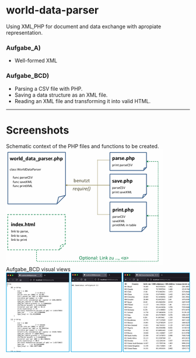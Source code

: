 # world-data-parser
Using XML,PHP for document and data exchange with apropiate representation.
### Aufgabe_A)
+ Well-formed XML
### Aufgabe_BCD) 
+ Parsing a CSV file with PHP.
+ Saving a data structure as an XML file.
+ Reading an XML file and transforming it into valid HTML.

---
# Screenshots
Schematic context of the PHP files and functions to be created.
![image_alt](https://github.com/jorgepiconjr/world-data-parser/blob/701c232fad98100b1c1c1693095dad98e4a9f667/schema.png) \
Aufgabe_BCD visual views
![image_alt](https://github.com/jorgepiconjr/world-data-parser/blob/4bf728bd908702b3f2d8d05156293016014aa9e4/Aufgabe_BCD.png)
